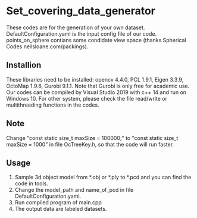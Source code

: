 # Set_covering_data_generator
These codes are for the generation of your own dataset.
DefaultConfiguration.yaml is the input config file of our code.
points_on_sphere contians some condidate view space (thanks Spherical Codes neilsloane.com/packings).
## Installion
These libraries need to be installed: opencv 4.4.0, PCL 1.9.1, Eigen 3.3.9, OctoMap 1.9.6, Gurobi 9.1.1.
Note that Gurobi is only free for academic use.
Our codes can be compiled by Visual Studio 2019 with c++ 14 and run on Windows 10. For other system, please check the file read/write or multithreading functions in the codes.
## Note
Change "const static size_t maxSize = 100000;" to "const static size_t maxSize = 1000" in file OcTreeKey.h, so that the code will run faster.
## Usage
1. Sample 3d object model from *.obj or *.ply to *.pcd and you can find the code in tools.
2. Change the model_path and name_of_pcd in file DefaultConfiguration.yaml.
3. Run compiled program of main.cpp
4. The output data are labeled datasets.
